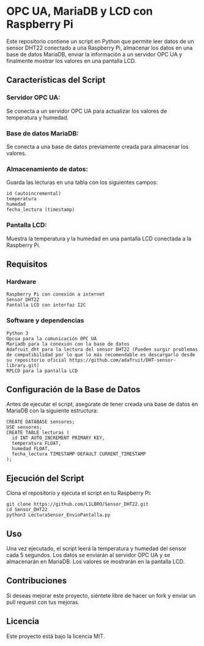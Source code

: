 # OPC UA, MariaDB y LCD con Raspberry Pi

  Este repositorio contiene un script en Python que permite leer datos de un sensor DHT22 conectado a una Raspberry Pi, almacenar los datos en una base de datos MariaDB, enviar la información a un servidor OPC UA y finalmente mostrar los valores en una pantalla LCD.

## Características del Script

  ### Servidor OPC UA: 
  
  Se conecta a un servidor OPC UA para actualizar los valores de temperatura y humedad.

  ### Base de datos MariaDB: 
  
  Se conecta a una base de datos previamente creada para almacenar los valores.

  ### Almacenamiento de datos: 
  
  Guarda las lecturas en una tabla con los siguientes campos:

    id (autoincremental)
    temperatura
    humedad
    fecha_lectura (timestamp)

  ### Pantalla LCD: 
  
  Muestra la temperatura y la humedad en una pantalla LCD conectada a la Raspberry Pi.

  ## Requisitos

  ### Hardware

    Raspberry Pi con conexión a internet
    Sensor DHT22
    Pantalla LCD con interfaz I2C
    
  ### Software y dependencias

    Python 3
    Opcua para la comunicación OPC UA
    Mariadb para la conexión con la base de datos
    Adafruit_dht para la lectura del sensor DHT22 (Pueden surgir problemas de compatibilidad por lo que lo más recomendable es descargarlo desde su repositorio oficial https://github.com/adafruit/DHT-sensor-library.git)
    RPLCD para la pantalla LCD

  ## Configuración de la Base de Datos

  Antes de ejecutar el script, asegúrate de tener creada una base de datos en MariaDB con la siguiente estructura:

    CREATE DATABASE sensores;
    USE sensores;
    CREATE TABLE lecturas (
      id INT AUTO_INCREMENT PRIMARY KEY,
      temperatura FLOAT,
      humedad FLOAT,
      fecha_lectura TIMESTAMP DEFAULT CURRENT_TIMESTAMP
    );

  ## Ejecución del Script

   Clona el repositorio y ejecuta el script en tu Raspberry Pi:

    git clone https://github.com/L1LBRO/Sensor_DHT22.git
    cd Sensor_DHT22
    python3 LecturaSensor_EnvioPantalla.py

  ## Uso
    
  Una vez ejecutado, el script leerá la temperatura y humedad del sensor cada 5 segundos.
  Los datos se enviarán al servidor OPC UA y se almacenarán en MariaDB.
  Los valores se mostrarán en la pantalla LCD.

  ## Contribuciones

  Si deseas mejorar este proyecto, siéntete libre de hacer un fork y enviar un pull request con tus mejoras.

  ## Licencia

  Este proyecto está bajo la licencia MIT.

